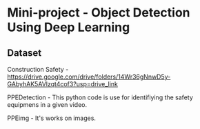 # Mini-project  - Object Detection Using Deep Learning


##  Dataset 
Construction Safety - https://drive.google.com/drive/folders/14Wr36gNnwD5y-GAbyhAK5AVlzqt4cof3?usp=drive_link

PPEDetection - This python code is use for identifiying the safety equipmens in a given video.

PPEimg - It's works on images.


